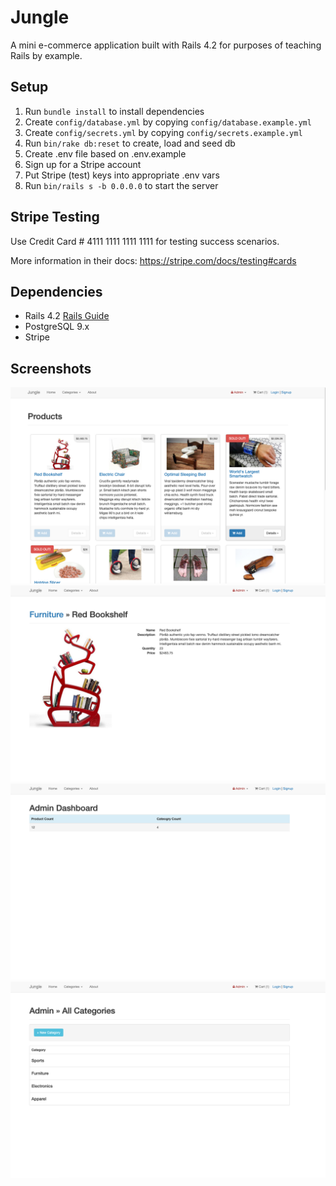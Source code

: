 # Jungle

A mini e-commerce application built with Rails 4.2 for purposes of teaching Rails by example.


## Setup

1. Run `bundle install` to install dependencies
2. Create `config/database.yml` by copying `config/database.example.yml`
3. Create `config/secrets.yml` by copying `config/secrets.example.yml`
4. Run `bin/rake db:reset` to create, load and seed db
5. Create .env file based on .env.example
6. Sign up for a Stripe account
7. Put Stripe (test) keys into appropriate .env vars
8. Run `bin/rails s -b 0.0.0.0` to start the server

## Stripe Testing

Use Credit Card # 4111 1111 1111 1111 for testing success scenarios.

More information in their docs: <https://stripe.com/docs/testing#cards>

## Dependencies

* Rails 4.2 [Rails Guide](http://guides.rubyonrails.org/v4.2/)
* PostgreSQL 9.x
* Stripe

## Screenshots
!["Screenshot of home page, displaying list of products"](https://github.com/jmgtheworld/jungle/blob/master/docs/list_of_products.png?raw=true)
!["Screenshot of displaying specific product"](https://github.com/jmgtheworld/jungle/blob/master/docs/product.png?raw=true)
!["Screenshot of Admin dashboard, displaying total product/category count"](https://github.com/jmgtheworld/jungle/blob/master/docs/admin_dashboard.png?raw=true)
!["Screenshot of Admin category section, where admin can add new category"](https://github.com/jmgtheworld/jungle/blob/master/docs/admin_category.png?raw=true)
